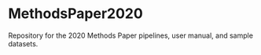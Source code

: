 # MethodsPaper2020
Repository for the 2020 Methods Paper pipelines, user manual, and sample datasets.
